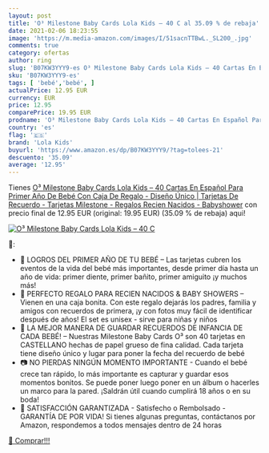 ```yaml
---
layout: post
title: 'O³ Milestone Baby Cards Lola Kids – 40 C al 35.09 % de rebaja'
date: 2021-02-06 18:23:55
image: 'https://m.media-amazon.com/images/I/51sacnTTBwL._SL200_.jpg'
comments: true
category: ofertas
author: ring
slug: 'B07KW3YYY9-es O³ Milestone Baby Cards Lola Kids – 40 Cartas En Español...'
sku: 'B07KW3YYY9-es'
tags: [ 'bebé','bebé', ]
actualPrice: 12.95 EUR
currency: EUR
price: 12.95
comparePrice: 19.95 EUR
prodname: 'O³ Milestone Baby Cards Lola Kids – 40 Cartas En Español Para Primer Año De Bebé Con Caja De Regalo - Diseño Único | Tarjetas De Recuerdo - Tarjetas Milestone - Regalos Recien Nacidos - Babyshower'
country: 'es'
flag: '🇪🇸'
brand: 'Lola Kids'
buyurl: 'https://www.amazon.es/dp/B07KW3YYY9/?tag=tolees-21'
descuento: '35.09'
average: '12.95'
---
```


Tienes [O³ Milestone Baby Cards Lola Kids – 40 Cartas En Español Para Primer Año De Bebé Con Caja De Regalo - Diseño Único | Tarjetas De Recuerdo - Tarjetas Milestone - Regalos Recien Nacidos - Babyshower](https://www.amazon.es/dp/B07KW3YYY9/?tag=tolees-21) con precio final de  12.95 EUR (original: 19.95 EUR) (35.09 %  de rebaja) aqui!

[![O³ Milestone Baby Cards Lola Kids – 40 C](https://m.media-amazon.com/images/I/51sacnTTBwL._SL200_.jpg)](https://www.amazon.es/dp/B07KW3YYY9/?tag=tolees-21)

🔎:

- 🎂 LOGROS DEL PRIMER AÑO DE TU BEBÉ – Las tarjetas cubren los eventos de la vida del bebé más importantes, desde primer día hasta un año de vida: primer diente, primer bañito, primer amiguito ¡y muchos más!
- 🎁 PERFECTO REGALO PARA RECIEN NACIDOS & BABY SHOWERS – Vienen en una caja bonita. Con este regalo dejarás los padres, familia y amigos con recuerdos de primera, ¡y con fotos muy fácil de identificar después de años! El set es unisex - sirve para niñas y niños
- 👶 LA MEJOR MANERA DE GUARDAR RECUERDOS DE INFANCIA DE CADA BEBÉ! – Nuestras Milestone Baby Cards O³ son 40 tarjetas en CASTELLANO hechas de papel grueso de fina calidad. Cada tarjeta tiene diseño único y lugar para poner la fecha del recuerdo de bebé
- 📷 NO PIERDAS NINGÚN MOMENTO IMPORTANTE - Cuando el bebé crece tan rápido, lo más importante es capturar y guardar esos momentos bonitos. Se puede poner luego poner en un álbum o hacerles un marco para la pared. ¡Saldrán útil cuando cumplirá 18 años o en su boda!
- 💯 SATISFACCIÓN GARANTIZADA - Satisfecho o Rembolsado - GARANTÍA DE POR VIDA! Si tienes algunas preguntas, contáctanos por Amazon, respondemos a todos mensajes dentro de 24 horas

[🛒 Comprar!!!](https://www.amazon.es/dp/B07KW3YYY9/?tag=tolees-21)
